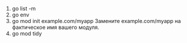 1. go list -m
2. go env
3. go mod init example.com/myapp Замените example.com/myapp на фактическое имя вашего модуля.
4. go mod tidy